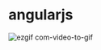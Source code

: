 # angularjs
![ezgif com-video-to-gif](https://user-images.githubusercontent.com/108870923/232868565-98401923-ec2c-4ca1-af8e-6165956a9dfe.gif)
